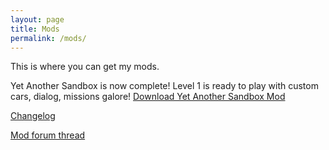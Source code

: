 ```yaml
---
layout: page
title: Mods
permalink: /mods/
---
```


This is where you can get my mods.

Yet Another Sandbox is now complete! Level 1 is ready to play with custom cars, dialog, missions galore!
[Download Yet Another Sandbox Mod](https://mega.nz/#!y08HwDaS!w7yIDJqkrjHcfKPX-lTkzRWaQMCaCJKVZKCRUa3Q6XA)

[Changelog](https://hipporeno.github.io/mods/changelog/)

[Mod forum thread](http://donutteam.com/forum/topic/963/)
